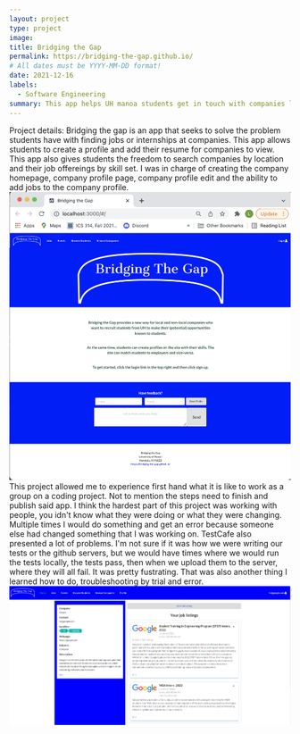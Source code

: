 ```yaml
---
layout: project
type: project
image: 
title: Bridging the Gap
permalink: https://bridging-the-gap.github.io/
# All dates must be YYYY-MM-DD format!
date: 2021-12-16
labels:
  - Software Engineering
summary: This app helps UH manoa students get in touch with companies looking fill job openings or are offering internships.
---
```

Project details:
Bridging the gap is an app that seeks to solve the problem students have with finding jobs or internships at companies. This app allows students to create a profile and add their resume for companies to view. This app also gives students the freedom to search companies by location and their job offereings by skill set. I was in charge of creating the company homepage, company profile page, company profile edit and the ability to add jobs to the company profile.
<img class="ui medium left floated image" src="../images/landing-page-M3.PNG">
This project allowed me to experience first hand what it is like to work as a group on a coding project. Not to mention the steps need to finish and publish said app. I think the hardest part of this project was working with people, you idn't know what they were doing or what they were changing. Multiple times I would do something and get an error because someone else had changed something that I was working on. TestCafe also presented a lot of problems. I'm not sure if it was how we were writing our tests or the github servers, but we would have times where we would run the tests locally, the tests pass, then when we upload them to the server, where they will all fail. It was pretty fustrating. That was also another thing I learned how to do, troubleshooting by trial and error.
<img class="ui medium left floated image" src="../images/home-company.PNG">
